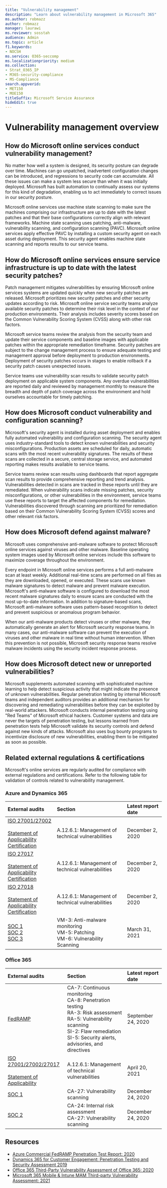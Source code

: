 ```yaml
---
title: "Vulnerability management"
description: "Learn about vulnerability management in Microsoft 365"
ms.author: robmazz
author: robmazz
manager: laurawi
ms.reviewer: sosstah
audience: Admin
ms.topic: article
f1.keywords:
- NOCSH
ms.service: O365-seccomp
ms.localizationpriority: medium
ms.collection:
- Strat_O365_IP
- M365-security-compliance
- MS-Compliance
search.appverid:
- MET150
- MOE150
titleSuffix: Microsoft Service Assurance
hideEdit: true
---
```


# Vulnerability management overview

## How do Microsoft online services conduct vulnerability management?

No matter how well a system is designed, its security posture can degrade over time. Machines can go unpatched, inadvertent configuration changes can be introduced, and regressions to security code can accumulate. All these issues can make a system less secure than when it was initially deployed. Microsoft has built automation to continually assess our systems for this kind of degradation, enabling us to act immediately to correct issues in our security posture.

Microsoft online services use machine state scanning to make sure the machines comprising our infrastructure are up to date with the latest patches and that their base configurations correctly align with relevant frameworks. Machine state scanning uses patching, anti-malware, vulnerability scanning, and configuration scanning (PAVC). Microsoft online services apply effective PAVC by installing a custom security agent on each asset during deployment. This security agent enables machine state scanning and reports results to our service teams.

## How do Microsoft online services ensure service infrastructure is up to date with the latest security patches?

Patch management mitigates vulnerabilities by ensuring Microsoft online services systems are updated quickly when new security patches are released. Microsoft prioritizes new security patches and other security updates according to risk. Microsoft online service security teams analyze available security patches to determine their risk level in the context of our production environments. Their analysis includes severity scores based on the Common Vulnerability Scoring System (CVSS) along with other risk factors.

Microsoft service teams review the analysis from the security team and update their service components and baseline images with applicable patches within the appropriate remediation timeframe. Security patches are subject to the change management process to ensure adequate testing and management approval before deployment to production environments. Deployment of security patches occurs in stages to enable rollback if a security patch causes unexpected issues.

Service teams use vulnerability scan results to validate security patch deployment on applicable system components. Any overdue vulnerabilities are reported daily and reviewed by management monthly to measure the breadth and depth of patch coverage across the environment and hold ourselves accountable for timely patching.

## How does Microsoft conduct vulnerability and configuration scanning?

Microsoft's security agent is installed during asset deployment and enables fully automated vulnerability and configuration scanning. The security agent uses industry-standard tools to detect known vulnerabilities and security misconfigurations. Production assets are scheduled for daily, automatic scans with the most recent vulnerability signatures. The results of these scans are collected in a secure, central storage service, and automated reporting makes results available to service teams.

Service teams review scan results using dashboards that report aggregate scan results to provide comprehensive reporting and trend analysis. Vulnerabilities detected in scans are tracked in these reports until they are remediated. When vulnerability scans indicate missing patches, security misconfigurations, or other vulnerabilities in the environment, service teams use these reports to target the affected components for remediation. Vulnerabilities discovered through scanning are prioritized for remediation based on their Common Vulnerability Scoring System (CVSS) scores and other relevant risk factors.

## How does Microsoft defend against malware?

Microsoft uses comprehensive anti-malware software to protect Microsoft online services against viruses and other malware. Baseline operating system images used by Microsoft online services include this software to maximize coverage throughout the environment.

Every endpoint in Microsoft online services performs a full anti-malware scan at least weekly. Additional real-time scans are performed on all files as they are downloaded, opened, or executed. These scans use known malware signatures to detect malware and prevent malware execution. Microsoft's anti-malware software is configured to download the most recent malware signatures daily to ensure scans are conducted with the most up-to-date information. In addition to signature-based scans, Microsoft anti-malware software uses pattern-based recognition to detect and prevent suspicious or anomalous program behavior.

When our anti-malware products detect viruses or other malware, they automatically generate an alert for Microsoft security response teams. In many cases, our anti-malware software can prevent the execution of viruses and other malware in real time without human intervention. When this prevention is not possible, Microsoft security response teams resolve malware incidents using the security incident response process.

## How does Microsoft detect new or unreported vulnerabilities?

Microsoft supplements automated scanning with sophisticated machine learning to help detect suspicious activity that might indicate the presence of unknown vulnerabilities. Regular penetration testing by internal Microsoft teams and independent auditors provides an additional mechanism for discovering and remediating vulnerabilities before they can be exploited by real-world attackers. Microsoft conducts internal penetration testing using "Red Teams" of Microsoft ethical hackers. Customer systems and data are never the targets of penetration testing, but lessons learned from penetration tests help Microsoft validate its security controls and defend against new kinds of attacks. Microsoft also uses bug bounty programs to incentivize disclosure of new vulnerabilities, enabling them to be mitigated as soon as possible.

## Related external regulations & certifications

Microsoft's online services are regularly audited for compliance with external regulations and certifications. Refer to the following table for validation of controls related to vulnerability management.

### Azure and Dynamics 365

| **External audits** | **Section** | **Latest report date** |
|:--------|:-------|:---------|
| [ISO 27001/27002](https://servicetrust.microsoft.com/ViewPage/MSComplianceGuideV3?command=Download&downloadType=Document&downloadId=e9116047-f327-430c-a83f-166b7e561ad6&tab=7027ead0-3d6b-11e9-b9e1-290b1eb4cdeb&docTab=7027ead0-3d6b-11e9-b9e1-290b1eb4cdeb_ISO_Reports) <br> <br> [Statement of Applicability](https://servicetrust.microsoft.com/ViewPage/MSComplianceGuideV3?command=Download&downloadType=Document&downloadId=00af6c3e-7f3e-4e0d-8b0e-79f45ef2cef1&tab=7027ead0-3d6b-11e9-b9e1-290b1eb4cdeb&docTab=7027ead0-3d6b-11e9-b9e1-290b1eb4cdeb_ISO_Reports) <br> [Certification](https://servicetrust.microsoft.com/ViewPage/MSComplianceGuideV3?command=Download&downloadType=Document&downloadId=d7af5304-3a31-40e6-9abb-e26352305d41&tab=7027ead0-3d6b-11e9-b9e1-290b1eb4cdeb&docTab=7027ead0-3d6b-11e9-b9e1-290b1eb4cdeb_ISO_Reports) | A.12.6.1: Management of technical vulnerabilities | December 2, 2020 |
| [ISO 27017](https://servicetrust.microsoft.com/ViewPage/MSComplianceGuideV3?command=Download&downloadType=Document&downloadId=e9116047-f327-430c-a83f-166b7e561ad6&tab=7027ead0-3d6b-11e9-b9e1-290b1eb4cdeb&docTab=7027ead0-3d6b-11e9-b9e1-290b1eb4cdeb_ISO_Reports) <br><br> [Statement of Applicability](https://servicetrust.microsoft.com/ViewPage/MSComplianceGuideV3?command=Download&downloadType=Document&downloadId=a3bca0ac-867d-4204-b66b-13665f5f1e8d&tab=7027ead0-3d6b-11e9-b9e1-290b1eb4cdeb&docTab=7027ead0-3d6b-11e9-b9e1-290b1eb4cdeb_ISO_Reports) <br> [Certification](https://servicetrust.microsoft.com/ViewPage/MSComplianceGuideV3?command=Download&downloadType=Document&downloadId=25718a8a-f34d-41e1-a95a-c49246508787&tab=7027ead0-3d6b-11e9-b9e1-290b1eb4cdeb&docTab=7027ead0-3d6b-11e9-b9e1-290b1eb4cdeb_ISO_Reports) | A.12.6.1: Management of technical vulnerabilities | December 2, 2020 |
| [ISO 27018](https://servicetrust.microsoft.com/ViewPage/MSComplianceGuideV3?command=Download&downloadType=Document&downloadId=e9116047-f327-430c-a83f-166b7e561ad6&tab=7027ead0-3d6b-11e9-b9e1-290b1eb4cdeb&docTab=7027ead0-3d6b-11e9-b9e1-290b1eb4cdeb_ISO_Reports) <br><br> [Statement of Applicability](https://servicetrust.microsoft.com/ViewPage/MSComplianceGuideV3?command=Download&downloadType=Document&downloadId=00af6c3e-7f3e-4e0d-8b0e-79f45ef2cef1&tab=7027ead0-3d6b-11e9-b9e1-290b1eb4cdeb&docTab=7027ead0-3d6b-11e9-b9e1-290b1eb4cdeb_ISO_Reports) <br> [Certification](https://servicetrust.microsoft.com/ViewPage/MSComplianceGuideV3?command=Download&downloadType=Document&downloadId=56904fc3-0942-4ff5-9eef-7cabc751a25c&tab=7027ead0-3d6b-11e9-b9e1-290b1eb4cdeb&docTab=7027ead0-3d6b-11e9-b9e1-290b1eb4cdeb_ISO_Reports) | A.12.6.1: Management of technical vulnerabilities | December 2, 2020 |
| [SOC 1](https://servicetrust.microsoft.com/ViewPage/MSComplianceGuideV3?command=Download&downloadType=Document&downloadId=b8721ebd-af20-42fe-b22f-8332b0a19517&tab=7027ead0-3d6b-11e9-b9e1-290b1eb4cdeb&docTab=7027ead0-3d6b-11e9-b9e1-290b1eb4cdeb_SOC_%2F_SSAE_16_Reports) <br> [SOC 2](https://servicetrust.microsoft.com/ViewPage/MSComplianceGuideV3?command=Download&downloadType=Document&downloadId=234a0f57-83c1-4afc-a586-a0e7a59592f7&tab=7027ead0-3d6b-11e9-b9e1-290b1eb4cdeb&docTab=7027ead0-3d6b-11e9-b9e1-290b1eb4cdeb_SOC_%2F_SSAE_16_Reports) <br> [SOC 3](https://servicetrust.microsoft.com/ViewPage/MSComplianceGuideV3?command=Download&downloadType=Document&downloadId=75c8cbf6-e456-473c-a05e-34fea888ec2a&tab=7027ead0-3d6b-11e9-b9e1-290b1eb4cdeb&docTab=7027ead0-3d6b-11e9-b9e1-290b1eb4cdeb_SOC_%2F_SSAE_16_Reports)  | VM-3: Anti-malware monitoring <br> VM-5: Patching <br> VM-6: Vulnerability Scanning | March 31, 2021 |

### Office 365

| **External audits** | **Section** | **Latest report date** |
|:--------|:-------|:---------|
| [FedRAMP](https://compliance.microsoft.com/compliancemanager) | CA-7: Continuous monitoring <br> CA-8: Penetration testing <br> RA-3: Risk assessment <br> RA-5: Vulnerability scanning <br> SI-2: Flaw remediation <br> SI-5: Security alerts, advisories, and directives | September 24, 2020 |
| [ISO 27001/27002/27017](https://servicetrust.microsoft.com/ViewPage/MSComplianceGuideV3?command=Download&downloadType=Document&downloadId=8d625374-4f2d-49f8-9d37-a4281ba98222&tab=7027ead0-3d6b-11e9-b9e1-290b1eb4cdeb&docTab=7027ead0-3d6b-11e9-b9e1-290b1eb4cdeb_ISO_Reports) <br> <br> [Statement of Applicability](https://servicetrust.microsoft.com/ViewPage/MSComplianceGuideV3?command=Download&downloadType=Document&downloadId=c0df4ce8-c77e-4183-84eb-c8688470d8b1&tab=7027ead0-3d6b-11e9-b9e1-290b1eb4cdeb&docTab=7027ead0-3d6b-11e9-b9e1-290b1eb4cdeb_ISO_Reports) | A.12.6.1: Management of technical vulnerabilities | April 20, 2021 |
| [SOC 1](https://servicetrust.microsoft.com/ViewPage/MSComplianceGuideV3?command=Download&downloadType=Document&downloadId=90df3f9c-3aaf-4dbf-99d0-ca9f2991721b&tab=7027ead0-3d6b-11e9-b9e1-290b1eb4cdeb&docTab=7027ead0-3d6b-11e9-b9e1-290b1eb4cdeb_SOC_%2F_SSAE_16_Reports) | CA-27: Vulnerability scanning | December 24, 2020 |
| [SOC 2](https://servicetrust.microsoft.com/ViewPage/MSComplianceGuideV3?command=Download&downloadType=Document&downloadId=a73c1738-7892-42b7-acd3-87b6371c53f6&tab=7027ead0-3d6b-11e9-b9e1-290b1eb4cdeb&docTab=7027ead0-3d6b-11e9-b9e1-290b1eb4cdeb_SOC_%2F_SSAE_16_Reports) | CA-24: Internal risk assessment <br> CA-27: Vulnerability scanning | December 24, 2020 |

## Resources

- [Azure Commercial FedRAMP Penetration Test Report: 2020](https://servicetrust.microsoft.com/ViewPage/TrustDocuments?command=Download&downloadType=Document&downloadId=66f6845d-e84f-46f8-b2e6-56b143934887&docTab=6d000410-c9e9-11e7-9a91-892aae8839ad_Pen_Test_and_Security_Assessments)
- [Dynamics 365 for Customer Engagement: Penetration Testing and Security Assessment 2019](https://servicetrust.microsoft.com/ViewPage/TrustDocuments?command=Download&downloadType=Document&downloadId=5bb09fcc-5d20-4fad-a747-af362819e1c0&docTab=6d000410-c9e9-11e7-9a91-892aae8839ad_Pen_Test_and_Security_Assessments)
- [Office 365 Third-Party Vulnerability Assessment of Office 365: 2020](https://servicetrust.microsoft.com/ViewPage/TrustDocumentsV3?command=Download&downloadType=Document&downloadId=1b28d36f-a009-424d-9a31-c18330d135a0&tab=7f51cb60-3d6c-11e9-b2af-7bb9f5d2d913&docTab=7f51cb60-3d6c-11e9-b2af-7bb9f5d2d913_Pen_Test_and_Security_Assessments)
- [Microsoft 365 Mobile & Intune MAM Third-party Vulnerability Assessment: 2021](https://servicetrust.microsoft.com/ViewPage/TrustDocuments?command=Download&downloadType=Document&downloadId=c1d6c9c5-deb9-4636-be91-143a3f94aca1&docTab=6d000410-c9e9-11e7-9a91-892aae8839ad_Pen_Test_and_Security_Assessments)
